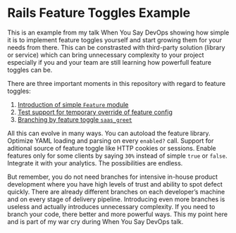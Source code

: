 # Rails Feature Toggles Example

This is an example from my talk When You Say DevOps showing how simple
it is to implement feature toggles yourself and start growing them for
your needs from there. This can be constrasted with third-party
solution (library or service) which can bring unnecessary complexity
to your project especially if you and your team are still learning how
powerfull feature toggles can be.

There are three important moments in this repository with regard to
feature toggles:

1. [Introduction of simple `Feature` module](https://github.com/frzng/toggles-example/releases/tag/feature-lib-introduced)
2. [Test support for temporary override of feature config](https://github.com/frzng/toggles-example/releases/tag/feature-lib-test-support)
3. [Branching by feature toggle `saas_greet`](https://github.com/frzng/toggles-example/releases/tag/feature-toggle-applied)

All this can evolve in many ways. You can autoload the feature
library. Optimize YAML loading and parsing on every `enabled?`
call. Support for aditional source of feature toggle like HTTP cookies
or sessions. Enable features only for some clients by saying `30%`
instead of simple `true` or `false`. Integrate it with your
analytics. The possibilities are endless.

But remember, you do not need branches for intensive in-house product
development where you have high levels of trust and ability to spot
defect quickly. There are already different branches on each
developer’s machine and on every stage of delivery
pipeline. Introducing even more branches is useless and actually
introduces unnecessary complexity. If you need to branch your code,
there better and more powerful ways. This my point here and is part of
my war cry during When You Say DevOps talk.
